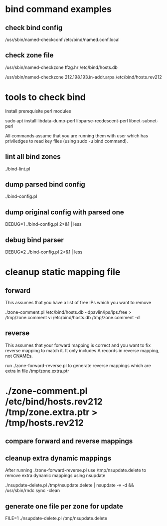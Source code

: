 # bind command examples

## check bind config

/usr/sbin/named-checkconf /etc/bind/named.conf.local

## check zone file

/usr/sbin/named-checkzone ffzg.hr /etc/bind/hosts.db

/usr/sbin/named-checkzone 212.198.193.in-addr.arpa /etc/bind/hosts.rev212


# tools to check bind

Install prerequisite perl modules

sudo apt install libdata-dump-perl libparse-recdescent-perl libnet-subnet-perl

All commands assume that you are running them with user which has
priviledges to read key files (using sudo -u bind command).

## lint all bind zones

./bind-lint.pl

## dump parsed bind config

./bind-config.pl

## dump original config with parsed one

DEBUG=1 ./bind-config.pl 2>&1 | less

## debug bind parser

DEBUG=2 ./bind-config.pl 2>&1 | less


# cleanup static mapping file

## forward

This assumes that you have a list of free IPs which you want to remove

./zone-comment.pl /etc/bind/hosts.db ~dpavlin/ips/ips.free > /tmp/zone.comment
vi /etc/bind/hosts.db /tmp/zone.comment -d

## reverse

This assumes that your forward mapping is correct and you want to fix
reverse mapping to match it. It only includes A records in reverse
mapping, not CNAMEs.

run ./zone-forward-reverse.pl to generate reverse mappings which are extra in
file /tmp/zone.extra.ptr

# ./zone-comment.pl /etc/bind/hosts.rev212 /tmp/zone.extra.ptr > /tmp/hosts.rev212
## compare forward and reverse mappings



## cleanup extra dynamic mappings

After running ./zone-forward-reverse.pl use /tmp/nsupdate.delete to remove
extra dynamic mappings using nsupdate

./nsupdate-delete.pl /tmp/nsupdate.delete | nsupdate -v -d && /usr/sbin/rndc sync -clean

## generate one file per zone for update

FILE=1 ./nsupdate-delete.pl /tmp/nsupdate.delete


